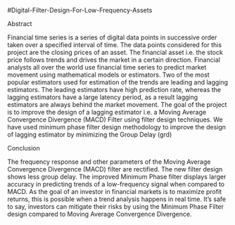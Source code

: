#Digital-Filter-Design-For-Low-Frequency-Assets

Abstract

Financial time series is a series of digital data points in successive order taken over a specified interval of time. The data points considered for this project are the closing prices of an asset. The financial asset i.e. the stock price follows trends and drives the market in a certain direction. Financial analysts all over the world use financial time series to predict market movement using mathematical models or estimators. Two of the most popular estimators used for estimation of the trends are leading and lagging estimators. The leading estimators have high prediction rate, whereas the lagging estimators have a large latency period, as a result lagging estimators are always behind the market movement. The goal of the project is to improve the design of a lagging estimator i.e. a Moving Average Convergence Divergence (MACD) Filter using filter design techniques. We have used minimum phase filter design methodology to improve the design of lagging estimator by minimizing the Group Delay (grd)

Conclusion

The frequency response and other parameters of the Moving
Average Convergence Divergence (MACD) filter are
rectified. The new filter design shows less group delay. The
improved Minimum Phase filter displays larger accuracy in
predicting trends of a low-frequency signal when compared
to MACD. As the goal of an investor in financial markets is
to maximize profit returns, this is possible when a trend
analysis happens in real time. It’s safe to say, investors can
mitigate their risks by using the Minimum Phase Filter
design compared to Moving Average Convergence
Divergence.